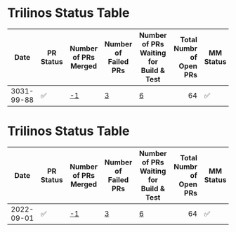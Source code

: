 # Trilinos Status Table
|   Date   |    PR Status     |                                                               Number of PRs Merged                                                                |      Number of Failed PRs       |Number of PRs Waiting for Build & Test|Total Numbr of Open PRs|    MM Status     |Number of Successful Master Merges|                Jira Ticket #                |
|----------|------------------|---------------------------------------------------------------------------------------------------------------------------------------------------|---------------------------------|--------------------------------------|----------------------:|------------------|----------------------------------|---------------------------------------------|
|3031-99-88|:white_check_mark:|[-1](https://github.com/trilinos/Trilinos/pulls?q=is%3Apr+merged%3A2022-08-31T12%3A00%3A00-07%3A00..2022-09-01T12%3A00%3A00-07%3A00+base%3Adevelop)|[3](https://tinyurl.com/2kd9ygc7)|[6](https://tinyurl.com/2kd9ygc7)     |                     64|:white_check_mark:|[0](https://tinyurl.com/2kd9ygc7) |[TrilFrame-423](https://tinyurl.com/2kd9ygc7)|

# Trilinos Status Table
|   Date   |    PR Status     |                                                               Number of PRs Merged                                                                |      Number of Failed PRs       |Number of PRs Waiting for Build & Test|Total Numbr of Open PRs|    MM Status     |Number of Successful Master Merges|                Jira Ticket #                |
|----------|------------------|---------------------------------------------------------------------------------------------------------------------------------------------------|---------------------------------|--------------------------------------|----------------------:|------------------|----------------------------------|---------------------------------------------|
|2022-09-01|:white_check_mark:|[-1](https://github.com/trilinos/Trilinos/pulls?q=is%3Apr+merged%3A2022-08-31T12%3A00%3A00-07%3A00..2022-09-01T12%3A00%3A00-07%3A00+base%3Adevelop)|[3](https://tinyurl.com/2kd9ygc7)|[6](https://tinyurl.com/2kd9ygc7)     |                     64|:white_check_mark:|[0](https://tinyurl.com/2kd9ygc7) |[TrilFrame-423](https://tinyurl.com/2kd9ygc7)|

